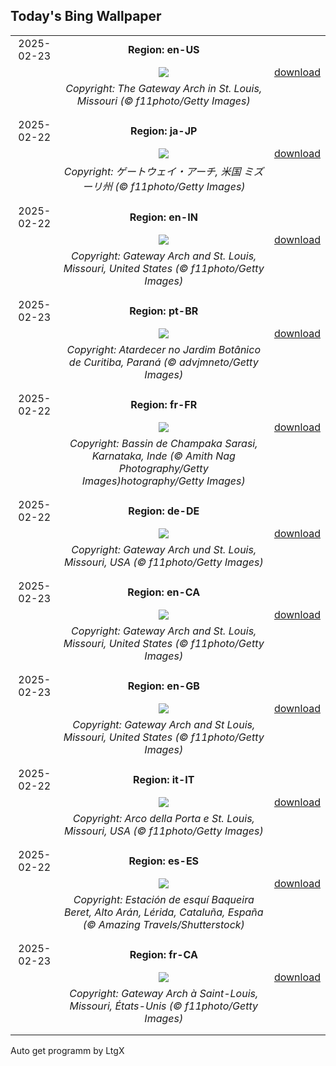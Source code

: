 ## Today's Bing Wallpaper
|      |      |      |
| :----: | :----: | :----: |
|2025-02-23|**Region: en-US**||
||![](https://www.bing.com/th?id=OHR.StLouisArch_EN-US1920417205_UHD.jpg&pid=hp&w=1152&h=648&rs=1&c=4)| [download](https://www.bing.com/th?id=OHR.StLouisArch_EN-US1920417205_UHD.jpg)|
||*Copyright: The Gateway Arch in St. Louis, Missouri (© f11photo/Getty Images)*
||
|||
|2025-02-22|**Region: ja-JP**||
||![](https://www.bing.com/th?id=OHR.StLouisArch_JA-JP0218152600_UHD.jpg&pid=hp&w=1152&h=648&rs=1&c=4)| [download](https://www.bing.com/th?id=OHR.StLouisArch_JA-JP0218152600_UHD.jpg)|
||*Copyright: ゲートウェイ・アーチ, 米国 ミズーリ州 (© f11photo/Getty Images)*
||
|||
|2025-02-22|**Region: en-IN**||
||![](https://www.bing.com/th?id=OHR.StLouisArch_EN-IN8948563304_UHD.jpg&pid=hp&w=1152&h=648&rs=1&c=4)| [download](https://www.bing.com/th?id=OHR.StLouisArch_EN-IN8948563304_UHD.jpg)|
||*Copyright: Gateway Arch and St. Louis, Missouri, United States (© f11photo/Getty Images)*
||
|||
|2025-02-23|**Region: pt-BR**||
||![](https://www.bing.com/th?id=OHR.PalaciodeCristalCuritiba_PT-BR6693947310_UHD.jpg&pid=hp&w=1152&h=648&rs=1&c=4)| [download](https://www.bing.com/th?id=OHR.PalaciodeCristalCuritiba_PT-BR6693947310_UHD.jpg)|
||*Copyright: Atardecer no Jardim Botânico de Curitiba, Paraná (© advjmneto/Getty Images)*
||
|||
|2025-02-22|**Region: fr-FR**||
||![](https://www.bing.com/th?id=OHR.ChampakaSarasi_FR-FR2567169417_UHD.jpg&pid=hp&w=1152&h=648&rs=1&c=4)| [download](https://www.bing.com/th?id=OHR.ChampakaSarasi_FR-FR2567169417_UHD.jpg)|
||*Copyright: Bassin de Champaka Sarasi, Karnataka, Inde (© Amith Nag Photography/Getty Images)hotography/Getty Images)*
||
|||
|2025-02-22|**Region: de-DE**||
||![](https://www.bing.com/th?id=OHR.StLouisArch_DE-DE5694184268_UHD.jpg&pid=hp&w=1152&h=648&rs=1&c=4)| [download](https://www.bing.com/th?id=OHR.StLouisArch_DE-DE5694184268_UHD.jpg)|
||*Copyright: Gateway Arch und St. Louis, Missouri, USA (© f11photo/Getty Images)*
||
|||
|2025-02-23|**Region: en-CA**||
||![](https://www.bing.com/th?id=OHR.StLouisArch_EN-CA6246210465_UHD.jpg&pid=hp&w=1152&h=648&rs=1&c=4)| [download](https://www.bing.com/th?id=OHR.StLouisArch_EN-CA6246210465_UHD.jpg)|
||*Copyright: Gateway Arch and St. Louis, Missouri, United States (© f11photo/Getty Images)*
||
|||
|2025-02-23|**Region: en-GB**||
||![](https://www.bing.com/th?id=OHR.StLouisArch_EN-GB0667383384_UHD.jpg&pid=hp&w=1152&h=648&rs=1&c=4)| [download](https://www.bing.com/th?id=OHR.StLouisArch_EN-GB0667383384_UHD.jpg)|
||*Copyright: Gateway Arch and St Louis, Missouri, United States (© f11photo/Getty Images)*
||
|||
|2025-02-22|**Region: it-IT**||
||![](https://www.bing.com/th?id=OHR.StLouisArch_IT-IT9390622803_UHD.jpg&pid=hp&w=1152&h=648&rs=1&c=4)| [download](https://www.bing.com/th?id=OHR.StLouisArch_IT-IT9390622803_UHD.jpg)|
||*Copyright: Arco della Porta e St. Louis, Missouri, USA (© f11photo/Getty Images)*
||
|||
|2025-02-22|**Region: es-ES**||
||![](https://www.bing.com/th?id=OHR.SkiResortBaqueiraBeret_ES-ES4946875842_UHD.jpg&pid=hp&w=1152&h=648&rs=1&c=4)| [download](https://www.bing.com/th?id=OHR.SkiResortBaqueiraBeret_ES-ES4946875842_UHD.jpg)|
||*Copyright: Estación de esquí Baqueira Beret, Alto Arán, Lérida, Cataluña, España (© Amazing Travels/Shutterstock)*
||
|||
|2025-02-23|**Region: fr-CA**||
||![](https://www.bing.com/th?id=OHR.StLouisArch_FR-CA3387365822_UHD.jpg&pid=hp&w=1152&h=648&rs=1&c=4)| [download](https://www.bing.com/th?id=OHR.StLouisArch_FR-CA3387365822_UHD.jpg)|
||*Copyright: Gateway Arch à Saint-Louis, Missouri, États-Unis (© f11photo/Getty Images)*
||
|||

Auto get programm by LtgX
